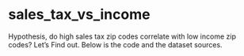 # sales_tax_vs_income
Hypothesis, do high sales tax zip codes correlate with low income zip codes? Let’s Find out. Below is the code and the dataset sources.
